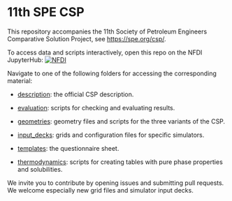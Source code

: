# 11th SPE CSP

This repository accompanies the 11th Society of Petroleum Engineers Comparative Solution Project, see https://spe.org/csp/.

To access data and scripts interactively, open this repo on the NFDI JupyterHub:
[![NFDI](https://nfdi-jupyter.de/images/nfdi_badge.svg)](https://hub.nfdi-jupyter.de/r2d/gh/Simulation-Benchmarks/11thSPE-CSP/add-button?labpath=%2Fhome%2Fjovyan%2Fnotebooks%2Fstart.ipynb)

Navigate to one of the following folders for accessing the corresponding material:

* [description](https://github.com/Simulation-Benchmarks/11thSPE-CSP/tree/main/description): the official CSP description.

* [evaluation](https://github.com/Simulation-Benchmarks/11thSPE-CSP/tree/main/evaluation): scripts for checking and evaluating results.

* [geometries](https://github.com/Simulation-Benchmarks/11thSPE-CSP/tree/main/geometries): geometry files and scripts for the three variants of the CSP.

* [input_decks](https://github.com/Simulation-Benchmarks/11thSPE-CSP/tree/main/input_decks): grids and configuration files for specific simulators.

* [templates](https://github.com/Simulation-Benchmarks/11thSPE-CSP/tree/main/templates): the questionnaire sheet.

* [thermodynamics](https://github.com/Simulation-Benchmarks/11thSPE-CSP/tree/main/thermodynamics): scripts for creating tables with pure phase properties and solubilities.

We invite you to contribute by opening issues and submitting pull requests. We welcome especially new grid files and simulator input decks.
